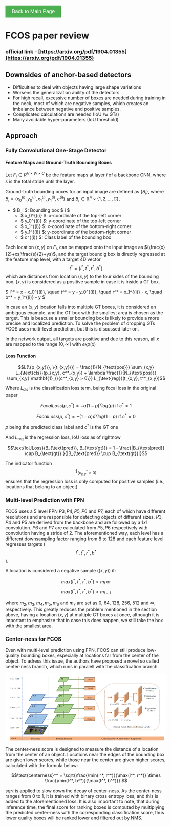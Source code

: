 <!-- Button to go back to the main page -->
<div style="margin-top: 20px;">
  <a href="./index.md" style="text-decoration: none;">
    <button style="
      background-color: #4CAF50; /* Green */
      border: none;
      color: white;
      padding: 10px 20px;
      text-align: center;
      text-decoration: none;
      display: inline-block;
      font-size: 16px;
      cursor: pointer;
    ">Back to Main Page</button>
  </a>
</div>

# FCOS paper review
### official link - [https://arxiv.org/pdf/1904.01355](https://arxiv.org/pdf/1904.01355)
## Downsides of anchor-based detectors

- Difficulties to deal with objects having large shape variations
- Worsens the generalization ability of the detectors
- For high recall, excessive number of boxes are needed during training in the neck, most of which are negative samples, which creates an imbalance between negative and positive samples.
- Complicated calculations are needed (IoU /w GTs)
- Many avoidable hyper-parameters (IoU threshold)

## Approach
### Fully Convolutional One-Stage Detector
#### Feature Maps and Ground-Truth Bounding Boxes

Let $F_i ∈ R^{H \times W \times C}$ be the feature maps at layer $i$ of a backbone CNN, where $s$ is the total stride until the layer.

Ground-truth bounding boxes for an input image are defined as $\{B_i\}$, where $B_i = (x_0^{(i)}, y_0^{(i)}, x_1^{(i)}, y_1^{(i)}, c^{(i)})$ and $B_i \in \mathbb{R}^{4} \times \{1, 2, \ldots, C\}$.

- $ B_i $: Bounding box $ i $
  - $ x_0^{(i)} $: x-coordinate of the top-left corner
  - $ y_0^{(i)} $: y-coordinate of the top-left corner
  - $ x_1^{(i)} $: x-coordinate of the bottom-right corner
  - $ y_1^{(i)} $: y-coordinate of the bottom-right corner
  - $ c^{(i)} $: Class label of the bounding box

Each location $(x, y)$ on $F_i$, can be mapped onto the input image as $(\frac{x}{2}+xs;\frac{s}{2}+ys)$, and the target boundig box is directly regressed at the feature map level, with a target 4D vector 
$$t^* = (l^*, t^*, r^*, b^*)$$
which are distances from location $(x, y)$ to the four sides of the bounding box. $(x, y)$ is considered as a positive sample in case it is inside a GT box.

$ l^* = x - x_0^{(i)}, \quad t^* = y - y_0^{(i)}, \quad r^* = x_1^{(i)} - x, \quad b^* = y_1^{(i)} - y $


In case an $(x, y)$ location falls into multiple GT boxes, it is considered an ambigous example, and the GT box with the smallest area is chosen as the target. This is beacuse  a smaller bounding box is likely to provide a more precise and localized prediction. To solve the problem of dropping GTs FCOS uses multi-level prediction, but this is discussed later on.

In the network output, all targets are positive and due to this reason, all $x$ are mapped to the range $[0,∞]$ with $exp(x)$

#### Loss Function
$$L(\{p_{x,y}\}, \{t_{x,y}\}) = \frac{1}{N_{\text{pos}}} \sum_{x,y} L_{\text{cls}}(p_{x,y}, c^*_{x,y}) + \lambda \frac{1}{N_{\text{pos}}} \sum_{x,y} \mathbf{1}_{\{c^*_{x,y} > 0\}} L_{\text{reg}}(t_{x,y}, t^*_{x,y})$$


Where $L_{\text{cls}}$ is the classification loss term, being focal loss in the original paper 

$$FocalLoss(p,c^*) = -α(1−p)^γlog(p) \text{ if }  c^*=1$$

$$FocalLoss(p,c^*) = -(1-α)p^γlog(1-p) \text{ if } c^*=0$$

$p$ being the predicted class label and $c^*$ is the GT one 

And $L_{\text{reg}}$ is the regression loss, IoU loss as of rightnow

$$\text{IoULoss}(B_{\text{pred}}, B_{\text{gt}}) = 1 - \frac{|B_{\text{pred}} \cap B_{\text{gt}}|}{|B_{\text{pred}} \cup B_{\text{gt}}|}$$

The indicator function $$\mathbf{1}_{\{c^*_{x,y} > 0\}}$$​ ensures that the regression loss is only computed for positive samples (i.e., locations that belong to an object).


###  Multi-level Prediction with FPN

FCOS uses a 5 level FPN ${P3, P4, P5, P6\text{ and } P7}$, each of which have different resolutions and are responsible for detecting objects of different sizes. ${P3, P4 \text{ and } P5}$ are derived from the backbone and are followed by a $1x1$ convolution. $P6 \text{ and } P7$ are calculated from $P5, P6$ respectively with convolution having a stride of 2. The aforementioned way, each level has a different downsampling factor ranging from 8 to 128 and each feature level regresses targets ($$l^*, t^*, r^*, b^*$$).

A location is considered a negative sample ($(x, y)$) if:

$$max(l^*, t^*, r^*, b^*) > m_i \text{ or }$$
$$max(l^*, t^*, r^*, b^*) < m_{i-1}$$

where $m_2, m_3, m_4, m_5, m_6 \text{ and } m_7$ are set as 0, 64, 128, 256, 512 and $∞$, respectively. This greatly reduces the problem mentioned in the section above, having a location $(x, y)$ at multiple GT boxes at once, although it is important to emphasize that in case this does happen, we still take the box with the smallest area.

### Center-ness for FCOS

Even with multi-level prediction using FPN, FCOS can still produce low-quality bounding boxes, especially at locations far from the center of the object. To adress this issue, the authors have proposed a novel so called center-ness branch, which runs in paralell with the classification branch.

![Alt text](/docs/assets/images/fcos_architecture.png)

The center-ness score is designed to measure the distance of a location from the center of an object. Locations near the edges of the bounding box are given lower scores, while those near the center are given higher scores, calculated with the formula below:

$$\text{centerness}^* = \sqrt{\frac{\min(l^*, r^*)}{\max(l^*, r^*)} \times \frac{\min(t^*, b^*)}{\max(t^*, b^*)}}
$$

$sqrt$ is applied to slow down the decay of center-ness. As the center-ness ranges from 0 to 1, it is trained with binary cross entropy loss, and this is added to the aforementioned loss. It is also important to note, that during inference time, the final score for ranking boxes is computed by multiplying the predicted center-ness with the corresponding classification score, thus lower quality boxes will be ranked lower and filtered out by NMS.